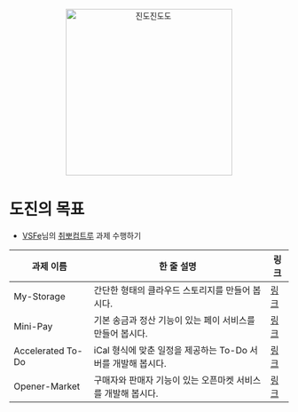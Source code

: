 <p align="middle" >
  <img width="300" alt="진도진도도" src="https://github.com/dojindo/.github/assets/68311264/a23fd3fd-f89c-4c1a-99a6-dac1e1b900ac">
</p>

# 도진의 목표
- [VSFe](https://github.com/VSFe)님의 [취뽀컴트루](https://github.com/C4-ComeTrue/c4-cometrue-assignment) 과제 수행하기

| 과제 이름 | 한 줄 설명 | 링크 |
| -- | -- | -- |
| My-Storage | 간단한 형태의 클라우드 스토리지를 만들어 봅시다. | [링크](assignments/my-storage.md) |
| Mini-Pay | 기본 송금과 정산 기능이 있는 페이 서비스를 만들어 봅시다. | [링크](assignments/mini-pay.md) |
| Accelerated To-Do | iCal 형식에 맞춘 일정을 제공하는 To-Do 서버를 개발해 봅시다. | [링크](assignments/accelerated-to-do.md) |
| Opener-Market | 구매자와 판매자 기능이 있는 오픈마켓 서비스를 개발해 봅시다. | [링크](assignments/opener-market.md) |

<!--

**Here are some ideas to get you started:**

🙋‍♀️ A short introduction - what is your organization all about?
🌈 Contribution guidelines - how can the community get involved?
👩‍💻 Useful resources - where can the community find your docs? Is there anything else the community should know?
🍿 Fun facts - what does your team eat for breakfast?
🧙 Remember, you can do mighty things with the power of [Markdown](https://docs.github.com/github/writing-on-github/getting-started-with-writing-and-formatting-on-github/basic-writing-and-formatting-syntax)
-->
